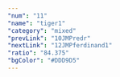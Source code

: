 ```yaml
---
"num": "11"
"name": "tiger1"
"category": "mixed"
"prevLink": "10JMPredr"
"nextLink": "12JMPferdinand1"
"ratio": "84.375"
"bgColor": "#DDD9D5"
---
```

